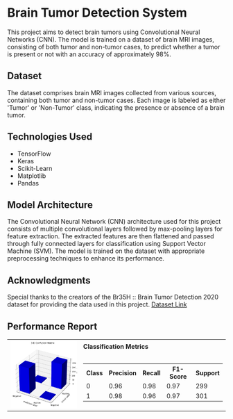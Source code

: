 # Brain Tumor Detection System

This project aims to detect brain tumors using Convolutional Neural Networks (CNN). The model is trained on a dataset of brain MRI images, consisting of both tumor and non-tumor cases, to predict whether a tumor is present or not with an accuracy of approximately 98%.

## Dataset

The dataset comprises brain MRI images collected from various sources, containing both tumor and non-tumor cases. Each image is labeled as either 'Tumor' or 'Non-Tumor' class, indicating the presence or absence of a brain tumor.

## Technologies Used

- TensorFlow
- Keras
- Scikit-Learn
- Matplotlib
- Pandas

## Model Architecture

The Convolutional Neural Network (CNN) architecture used for this project consists of multiple convolutional layers followed by max-pooling layers for feature extraction. The extracted features are then flattened and passed through fully connected layers for classification using Support Vector Machine (SVM). The model is trained on the dataset with appropriate preprocessing techniques to enhance its performance.

## Acknowledgments

Special thanks to the creators of the Br35H :: Brain Tumor Detection 2020 dataset for providing the data used in this project. [Dataset Link](https://www.kaggle.com/datasets/ahmedhamada0/brain-tumor-detection/data)

## Performance Report

<div align="center">
  <table>
    <tr>
      <td>
        <img src="conf_matrix_3d.png" alt="Confusion Matrix" style="width: 300px;"/>
      </td>
      <td>
        <b>Classification Metrics</b>
        <br><br>
        <table>
          <tr>
            <th>Class</th>
            <th>Precision</th>
            <th>Recall</th>
            <th>F1-Score</th>
            <th>Support</th>
          </tr>
          <tr>
            <td>0</td>
            <td>0.96</td>
            <td>0.98</td>
            <td>0.97</td>
            <td>299</td>
          </tr>
          <tr>
            <td>1</td>
            <td>0.98</td>
            <td>0.96</td>
            <td>0.97</td>
            <td>301</td>
          </tr>
        </table>
      </td>
    </tr>
  </table>
</p>
